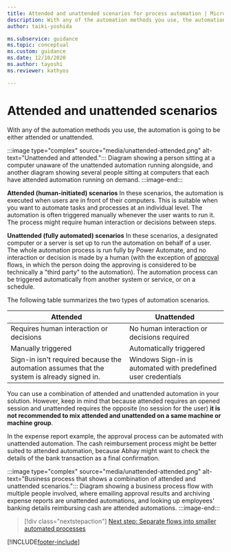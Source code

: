 ```yaml
---
title: Attended and unattended scenarios for process automation | Microsoft Docs
description: With any of the automation methods you use, the automation is going to be either attended or unattended. This article explains the scenarios for each type.
author: taiki-yoshida

ms.subservice: guidance
ms.topic: conceptual
ms.custom: guidance
ms.date: 12/10/2020
ms.author: tayoshi
ms.reviewer: kathyos

---
```


# Attended and unattended scenarios

With any of the automation methods you use, the automation is going to be either
attended or unattended.

:::image type="complex" source="media/unattended-attended.png" alt-text="Unattended and attended.":::
   Diagram showing a person sitting at a computer unaware of the unattended automation running alongside, and another diagram showing several people sitting at computers that each have attended automation running on demand.
:::image-end:::

**Attended (human-initiated) scenarios**
In these scenarios, the automation is executed when users are in front of their
computers. This is suitable when you want to automate tasks and
processes at an individual level. The automation is often triggered manually
whenever the user wants to run it. The process might require
human interaction or decisions between steps.

**Unattended (fully automated) scenarios**
In these scenarios, a designated computer or a server is set up to run
the automation on behalf of a user. The whole automation process is run fully by
Power Automate, and no interaction or decision is made by a human (with the
exception of
[approval](../../modern-approvals.md) flows, in
which the person doing the approving is considered to be technically a "third
party" to the automation). The automation process can be triggered automatically
from another system or service, or on a schedule.

The following table summarizes the two types of automation scenarios.

| Attended          | Unattended                                              |
|-------------------|---------------------------------------------------------|
| Requires human interaction or decisions      | No human interaction or decisions required                  |
| Manually triggered               | Automatically triggered                                     |
| Sign-in isn't required because the automation assumes that the system is already signed in. | Windows Sign-in is automated with predefined user credentials |

You can use a combination of attended and unattended automation in your
solution. However, keep in mind that because attended requires an opened 
session and unattended requires the opposite (no session for the user) 
**it is not recommended to mix attended and unattended on a same
machine or machine group**.

In the expense report example, the approval process can be automated with
unattended automation. The cash reimbursement process might be better suited to attended
automation, because Abhay might want to check the details of the bank transaction
as a final confirmation.

:::image type="complex" source="media/unattended-attended.png" alt-text="Business process that shows a combination of attended and unattended scenarios.":::
   Diagram showing a business process flow with multiple people involved, where emailing approval results and archiving expense reports are unattended automations, and looking up employees' banking details reimbursing cash are attended automations.
:::image-end:::

> [!div class="nextstepaction"]
> [Next step: Separate flows into smaller automated processes](separate-flows.md)


[!INCLUDE[footer-include](../../includes/footer-banner.md)]
